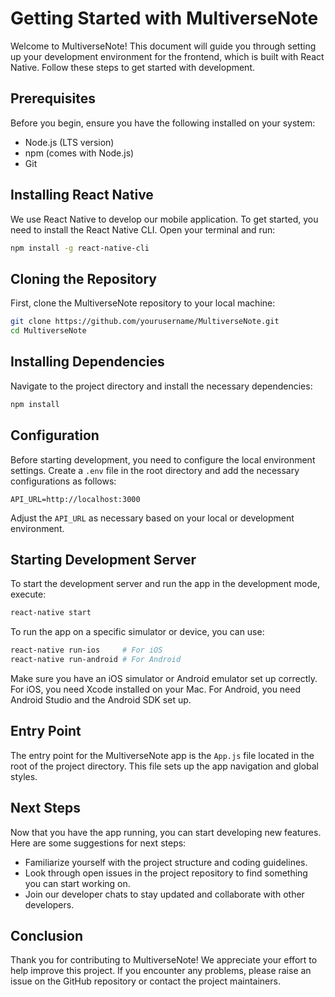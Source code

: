 # Getting Started with MultiverseNote

Welcome to MultiverseNote! This document will guide you through setting up your development environment for the frontend, which is built with React Native. Follow these steps to get started with development.

## Prerequisites

Before you begin, ensure you have the following installed on your system:
- Node.js (LTS version)
- npm (comes with Node.js)
- Git

## Installing React Native

We use React Native to develop our mobile application. To get started, you need to install the React Native CLI. Open your terminal and run:

```bash
npm install -g react-native-cli
```

## Cloning the Repository

First, clone the MultiverseNote repository to your local machine:

```bash
git clone https://github.com/yourusername/MultiverseNote.git
cd MultiverseNote
```

## Installing Dependencies

Navigate to the project directory and install the necessary dependencies:

```bash
npm install
```

## Configuration

Before starting development, you need to configure the local environment settings. Create a `.env` file in the root directory and add the necessary configurations as follows:

```plaintext
API_URL=http://localhost:3000
```

Adjust the `API_URL` as necessary based on your local or development environment.

## Starting Development Server

To start the development server and run the app in the development mode, execute:

```bash
react-native start
```

To run the app on a specific simulator or device, you can use:

```bash
react-native run-ios     # For iOS
react-native run-android # For Android
```

Make sure you have an iOS simulator or Android emulator set up correctly. For iOS, you need Xcode installed on your Mac. For Android, you need Android Studio and the Android SDK set up.

## Entry Point

The entry point for the MultiverseNote app is the `App.js` file located in the root of the project directory. This file sets up the app navigation and global styles.

## Next Steps

Now that you have the app running, you can start developing new features. Here are some suggestions for next steps:
- Familiarize yourself with the project structure and coding guidelines.
- Look through open issues in the project repository to find something you can start working on.
- Join our developer chats to stay updated and collaborate with other developers.

## Conclusion

Thank you for contributing to MultiverseNote! We appreciate your effort to help improve this project. If you encounter any problems, please raise an issue on the GitHub repository or contact the project maintainers.
